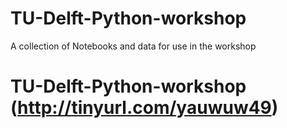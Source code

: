 # TU-Delft-Python-workshop
A collection of Notebooks and data for use in the workshop


# TU-Delft-Python-workshop (http://tinyurl.com/yauwuw49)
